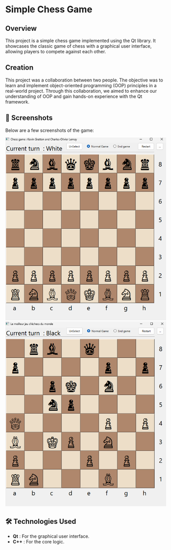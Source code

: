 # Simple Chess Game

## Overview

This project is a simple chess game implemented using the Qt library. It showcases the classic game of chess with a graphical user interface, allowing players to compete against each other.

## Creation

This project was a collaboration between two people. The objective was to learn and implement object-oriented programming (OOP) principles in a real-world project. Through this collaboration, we aimed to enhance our understanding of OOP and gain hands-on experience with the Qt framework.

## 📸 Screenshots

Below are a few screenshots of the game:

![Screenshot 1](img/screenshot1.png)
![Screenshot 2](img/screenshot2.png)

## 🛠️ Technologies Used

- **Qt**  : For the graphical user interface.
- **C++** : For the core logic.
